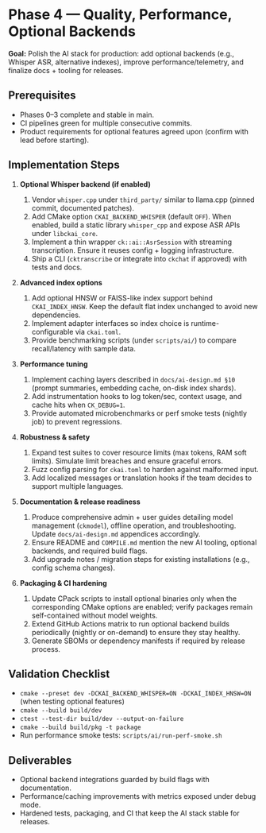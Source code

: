 # Phase 4 — Quality, Performance, Optional Backends

**Goal:** Polish the AI stack for production: add optional backends (e.g., Whisper ASR, alternative indexes), improve performance/telemetry, and finalize docs + tooling for releases.

## Prerequisites

* Phases 0–3 complete and stable in main.
* CI pipelines green for multiple consecutive commits.
* Product requirements for optional features agreed upon (confirm with lead before starting).

## Implementation Steps

1. **Optional Whisper backend (if enabled)**
   1. Vendor `whisper.cpp` under `third_party/` similar to llama.cpp (pinned commit, documented patches).
   2. Add CMake option `CKAI_BACKEND_WHISPER` (default `OFF`). When enabled, build a static library `whisper_cpp` and expose ASR APIs under `libckai_core`.
   3. Implement a thin wrapper `ck::ai::AsrSession` with streaming transcription. Ensure it reuses config + logging infrastructure.
   4. Ship a CLI (`cktranscribe` or integrate into `ckchat` if approved) with tests and docs.

2. **Advanced index options**
   1. Add optional HNSW or FAISS-like index support behind `CKAI_INDEX_HNSW`. Keep the default flat index unchanged to avoid new dependencies.
   2. Implement adapter interfaces so index choice is runtime-configurable via `ckai.toml`.
   3. Provide benchmarking scripts (under `scripts/ai/`) to compare recall/latency with sample data.

3. **Performance tuning**
   1. Implement caching layers described in `docs/ai-design.md §10` (prompt summaries, embedding cache, on-disk index shards).
   2. Add instrumentation hooks to log token/sec, context usage, and cache hits when `CK_DEBUG=1`.
   3. Provide automated microbenchmarks or perf smoke tests (nightly job) to prevent regressions.

4. **Robustness & safety**
   1. Expand test suites to cover resource limits (max tokens, RAM soft limits). Simulate limit breaches and ensure graceful errors.
   2. Fuzz config parsing for `ckai.toml` to harden against malformed input.
   3. Add localized messages or translation hooks if the team decides to support multiple languages.

5. **Documentation & release readiness**
   1. Produce comprehensive admin + user guides detailing model management (`ckmodel`), offline operation, and troubleshooting. Update `docs/ai-design.md` appendices accordingly.
   2. Ensure README and `COMPILE.md` mention the new AI tooling, optional backends, and required build flags.
   3. Add upgrade notes / migration steps for existing installations (e.g., config schema changes).

6. **Packaging & CI hardening**
   1. Update CPack scripts to install optional binaries only when the corresponding CMake options are enabled; verify packages remain self-contained without model weights.
   2. Extend GitHub Actions matrix to run optional backend builds periodically (nightly or on-demand) to ensure they stay healthy.
   3. Generate SBOMs or dependency manifests if required by release process.

## Validation Checklist

* `cmake --preset dev -DCKAI_BACKEND_WHISPER=ON -DCKAI_INDEX_HNSW=ON` (when testing optional features)
* `cmake --build build/dev`
* `ctest --test-dir build/dev --output-on-failure`
* `cmake --build build/pkg -t package`
* Run performance smoke tests: `scripts/ai/run-perf-smoke.sh`

## Deliverables

* Optional backend integrations guarded by build flags with documentation.
* Performance/caching improvements with metrics exposed under debug mode.
* Hardened tests, packaging, and CI that keep the AI stack stable for releases.
